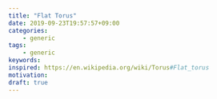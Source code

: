 ```yaml
---
title: "Flat Torus"
date: 2019-09-23T19:57:57+09:00
categories:
    - generic
tags:
    - generic
keywords:
inspired: https://en.wikipedia.org/wiki/Torus#Flat_torus
motivation:
draft: true
---
```


